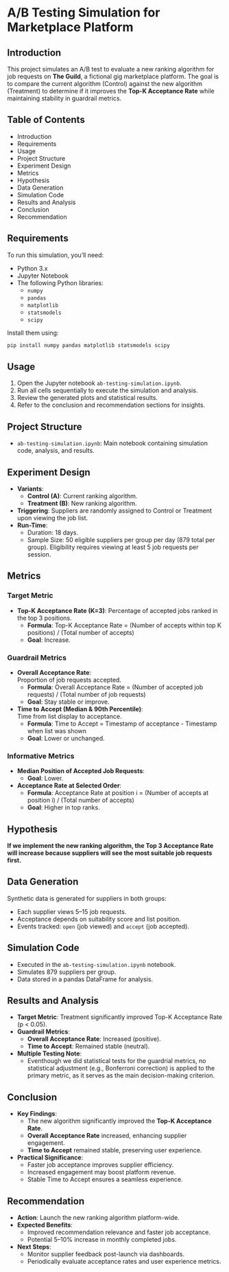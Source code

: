 # A/B Testing Simulation for Marketplace Platform

## Introduction

This project simulates an A/B test to evaluate a new ranking algorithm for job requests on **The Guild**, a fictional gig marketplace platform. The goal is to compare the current algorithm (Control) against the new algorithm (Treatment) to determine if it improves the **Top-K Acceptance Rate** while maintaining stability in guardrail metrics.

## Table of Contents

- Introduction
- Requirements
- Usage
- Project Structure
- Experiment Design
- Metrics
- Hypothesis
- Data Generation
- Simulation Code
- Results and Analysis
- Conclusion
- Recommendation

## Requirements

To run this simulation, you’ll need:

- Python 3.x
- Jupyter Notebook
- The following Python libraries:
  - `numpy`
  - `pandas`
  - `matplotlib`
  - `statsmodels`
  - `scipy`

Install them using:

```bash
pip install numpy pandas matplotlib statsmodels scipy
```

## Usage

1. Open the Jupyter notebook `ab-testing-simulation.ipynb`.
2. Run all cells sequentially to execute the simulation and analysis.
3. Review the generated plots and statistical results.
4. Refer to the conclusion and recommendation sections for insights.

## Project Structure

- `ab-testing-simulation.ipynb`: Main notebook containing simulation code, analysis, and results.

## Experiment Design

- **Variants**:
  - **Control (A)**: Current ranking algorithm.
  - **Treatment (B)**: New ranking algorithm.
- **Triggering**: Suppliers are randomly assigned to Control or Treatment upon viewing the job list.
- **Run-Time**:
  - Duration: 18 days.
  - Sample Size: 50 eligible suppliers per group per day (879 total per group). Eligibility requires viewing at least 5 job requests per session.

## Metrics

### Target Metric

- **Top-K Acceptance Rate (K=3)**:
  Percentage of accepted jobs ranked in the top 3 positions.
  - **Formula**: Top-K Acceptance Rate = (Number of accepts within top K positions) / (Total number of accepts)
  - **Goal**: Increase.

### Guardrail Metrics

- **Overall Acceptance Rate**:\
  Proportion of job requests accepted.
  - **Formula**: Overall Acceptance Rate = (Number of accepted job requests) / (Total number of job requests)
  - **Goal**: Stay stable or improve.
- **Time to Accept (Median & 90th Percentile)**:\
  Time from list display to acceptance.
  - **Formula**: Time to Accept = Timestamp of acceptance - Timestamp when list was shown
  - **Goal**: Lower or unchanged.

### Informative Metrics

- **Median Position of Accepted Job Requests**:
  - **Goal**: Lower.
- **Acceptance Rate at Selected Order**:
  - **Formula**: Acceptance Rate at position i = (Number of accepts at position i) / (Total number of accepts)
  - **Goal**: Higher in top ranks.

## Hypothesis

**If we implement the new ranking algorithm, the Top 3 Acceptance Rate will increase because suppliers will see the most suitable job requests first.**

## Data Generation

Synthetic data is generated for suppliers in both groups:

- Each supplier views 5–15 job requests.
- Acceptance depends on suitability score and list position.
- Events tracked: `open` (job viewed) and `accept` (job accepted).

## Simulation Code

- Executed in the `ab-testing-simulation.ipynb` notebook.
- Simulates 879 suppliers per group.
- Data stored in a pandas DataFrame for analysis.

## Results and Analysis

- **Target Metric**: Treatment significantly improved Top-K Acceptance Rate (p &lt; 0.05).
- **Guardrail Metrics**:
  - **Overall Acceptance Rate**: Increased (positive).
  - **Time to Accept**: Remained stable (neutral).
- **Multiple Testing Note**:
  - Eventhough we did statistical tests for the guardrial metrics, no statistical adjustment (e.g., Bonferroni correction) is applied to the primary metric, as it serves as the main decision-making criterion.

## Conclusion

- **Key Findings**:
  - The new algorithm significantly improved the **Top-K Acceptance Rate**.
  - **Overall Acceptance Rate** increased, enhancing supplier engagement.
  - **Time to Accept** remained stable, preserving user experience.
- **Practical Significance**:
  - Faster job acceptance improves supplier efficiency.
  - Increased engagement may boost platform revenue.
  - Stable Time to Accept ensures a seamless experience.

## Recommendation

- **Action**: Launch the new ranking algorithm platform-wide.
- **Expected Benefits**:
  - Improved recommendation relevance and faster job acceptance.
  - Potential 5–10% increase in monthly completed jobs.
- **Next Steps**:
  - Monitor supplier feedback post-launch via dashboards.
  - Periodically evaluate acceptance rates and user experience metrics.